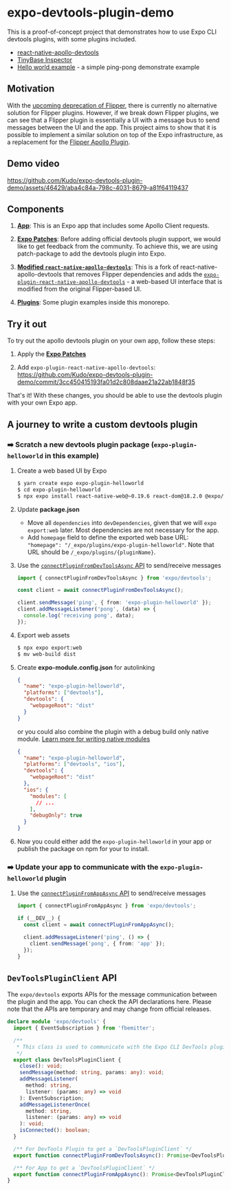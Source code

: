 # expo-devtools-plugin-demo

This is a proof-of-concept project that demonstrates how to use Expo CLI devtools plugins, with some plugins included.

- [react-native-apollo-devtools](https://github.com/razorpay/react-native-apollo-devtools)
- [TinyBase Inspector](https://tinybase.org/guides/developer-tools/inspecting-data/)
- [Hello world example](https://github.com/Kudo/expo-devtools-plugin-demo/tree/main/packages/expo-plugin-helloworld) - a simple ping-pong demonstrate example

## Motivation

With the [upcoming deprecation of Flipper](https://github.com/react-native-community/discussions-and-proposals/pull/641), there is currently no alternative solution for Flipper plugins. However, if we break down Flipper plugins, we can see that a Flipper plugin is essentially a UI with a message bus to send messages between the UI and the app. This project aims to show that it is possible to implement a similar solution on top of the Expo infrastructure, as a replacement for the [Flipper Apollo Plugin](https://github.com/razorpay/react-native-apollo-devtools).

## Demo video

https://github.com/Kudo/expo-devtools-plugin-demo/assets/46429/aba4c84a-798c-4031-8679-a81f64119437

## Components

1. [**App**](https://github.com/Kudo/expo-devtools-plugin-demo/tree/main/apps/demo): This is an Expo app that includes some Apollo Client requests.

2. [**Expo Patches**](https://github.com/Kudo/expo-devtools-plugin-demo/tree/main/patches): Before adding official devtools plugin support, we would like to get feedback from the community. To achieve this, we are using patch-package to add the devtools plugin into Expo.

3. [**Modified `react-native-apollo-devtools`**](https://github.com/Kudo/react-native-apollo-devtools/tree/%40kudo/devtools-plugin): This is a fork of react-native-apollo-devtools that removes Flipper dependencies and adds the [`expo-plugin-react-native-apollo-devtools`](https://github.com/Kudo/react-native-apollo-devtools/tree/%40kudo/devtools-plugin/packages/expo-plugin-react-native-apollo-devtools) - a web-based UI interface that is modified from the original Flipper-based UI.

4. [**Plugins**](https://github.com/Kudo/expo-devtools-plugin-demo/tree/main/packages): Some plugin examples inside this monorepo.

## Try it out

To try out the apollo devtools plugin on your own app, follow these steps:

1. Apply the [**Expo Patches**](https://github.com/Kudo/expo-devtools-plugin-demo/tree/main/patches)

2. Add `expo-plugin-react-native-apollo-devtools`: https://github.com/Kudo/expo-devtools-plugin-demo/commit/3cc450415193fa01d2c808daae21a22ab1848f35

That's it! With these changes, you should be able to use the devtools plugin with your own Expo app.

## A journey to write a custom devtools plugin

### ➡️ Scratch a new devtools plugin package (`expo-plugin-helloworld` in this example)

1. Create a web based UI by Expo

   ```sh
   $ yarn create expo expo-plugin-helloworld
   $ cd expo-plugin-helloworld
   $ npx expo install react-native-web@~0.19.6 react-dom@18.2.0 @expo/webpack-config
   ```

2. Update **package.json**

   - Move all `dependencies` into `devDependencies`, given that we will `expo export:web` later. Most dependencies are not necessary for the app.
   - Add `homepage` field to define the exported web base URL: `"homepage": "/_expo/plugins/expo-plugin-helloworld"`. Note that URL should be `/_expo/plugins/{pluginName}`.

3. Use the [`connectPluginFromDevToolsAsync` API](#devtoolspluginclient-api) to send/receive messages

   ```ts
   import { connectPluginFromDevToolsAsync } from 'expo/devtools';

   const client = await connectPluginFromDevToolsAsync();

   client.sendMessage('ping', { from: 'expo-plugin-helloworld' });
   client.addMessageListener('pong', (data) => {
     console.log('receiving pong', data);
   });
   ```

4. Export web assets

   ```sh
   $ npx expo export:web
   $ mv web-build dist
   ```

5. Create **expo-module.config.json** for autolinking

   ```json
   {
     "name": "expo-plugin-helloworld",
     "platforms": ["devtools"],
     "devtools": {
       "webpageRoot": "dist"
     }
   }
   ```

   or you could also combine the plugin with a debug build only native module. [Learn more for writing native modules](https://docs.expo.dev/modules/overview/)

   ```json
   {
     "name": "expo-plugin-helloworld",
     "platforms": ["devtools", "ios"],
     "devtools": {
       "webpageRoot": "dist"
     },
     "ios": {
       "modules": [
         // ...
       ],
       "debugOnly": true
     }
   }
   ```

6. Now you could either add the `expo-plugin-helloworld` in your app or publish the package on npm for your to install.

### ➡️ Update your app to communicate with the `expo-plugin-helloworld` plugin

1. Use the [`connectPluginFromAppAsync` API](#devtoolspluginclient-api) to send/receive messages

   ```ts
   import { connectPluginFromAppAsync } from 'expo/devtools';

   if (__DEV__) {
     const client = await connectPluginFromAppAsync();

     client.addMessageListener('ping', () => {
       client.sendMessage('pong', { from: 'app' });
     });
   }
   ```

## `DevToolsPluginClient` API

The `expo/devtools` exports APIs for the message communication between the plugin and the app. You can check the API declarations here. Please note that the APIs are temporary and may change from official releases.

```ts
declare module 'expo/devtools' {
  import { EventSubscription } from 'fbemitter';

  /**
   * This class is used to communicate with the Expo CLI DevTools plugin.
   */
  export class DevToolsPluginClient {
    close(): void;
    sendMessage(method: string, params: any): void;
    addMessageListener(
      method: string,
      listener: (params: any) => void
    ): EventSubscription;
    addMessageListenerOnce(
      method: string,
      listener: (params: any) => void
    ): void;
    isConnected(): boolean;
  }

  /** For DevTools Plugin to get a `DevToolsPluginClient` */
  export function connectPluginFromDevToolsAsync(): Promise<DevToolsPluginClient>;

  /** For App to get a `DevToolsPluginClient` */
  export function connectPluginFromAppAsync(): Promise<DevToolsPluginClient>;
}
```
